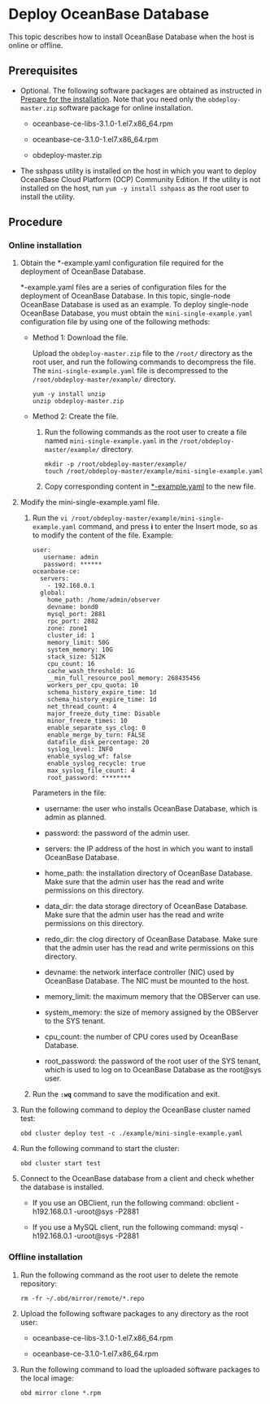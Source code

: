 Deploy OceanBase Database 
==============================================

This topic describes how to install OceanBase Database when the host is online or offline. 

Prerequisites 
----------------------------------

* Optional. The following software packages are obtained as instructed in [Prepare for the installation](/en-US/2.deployment-guide/4.installation-preparation.md). Note that you need only the `obdeploy-master.zip` software package for online installation. 

  * oceanbase-ce-libs-3.1.0-1.el7.x86_64.rpm

    
  
  * oceanbase-ce-3.1.0-1.el7.x86_64.rpm

    
  
  * obdeploy-master.zip

    
  

  

*
  The sshpass utility is installed on the host in which you want to deploy OceanBase Cloud Platform (OCP) Community Edition.
  If the utility is not installed on the host, run `yum -y install sshpass` as the root user to install the utility.
  




Procedure 
------------------------------

### Online installation 

1. Obtain the \*-example.yaml configuration file required for the deployment of OceanBase Database. 

   \*-example.yaml files are a series of configuration files for the deployment of OceanBase Database. In this topic, single-node OceanBase Database is used as an example. To deploy single-node OceanBase Database, you must obtain the `mini-single-example.yaml` configuration file by using one of the following methods: 
   * Method 1: Download the file. 

     Upload the `obdeploy-master.zip` file to the `/root/` directory as the root user, and run the following commands to decompress the file. The `mini-single-example.yaml` file is decompressed to the `/root/obdeploy-master/example/` directory. 

     ```unknow
     yum -y install unzip
     unzip obdeploy-master.zip
     ```

     
   
   * Method 2: Create the file. 

     1. Run the following commands as the root user to create a file named `mini-single-example.yaml` in the `/root/obdeploy-master/example/` directory. 

        ```unknow
        mkdir -p /root/obdeploy-master/example/
        touch /root/obdeploy-master/example/mini-single-example.yaml
        ```

        
     
     2. Copy corresponding content in [\*-example.yaml](/en-US/2.deployment-guide/8.deploy-appendix/2.example-yaml.md) to the new file.

        
     

     
   

   

2. Modify the mini-single-example.yaml file. 

   1. Run the `vi /root/obdeploy-master/example/mini-single-example.yaml` command, and press **i** to enter the Insert mode, so as to modify the content of the file. Example:

      ```unknow
      user:
         username: admin
         password: ******
      oceanbase-ce:
        servers:
          - 192.168.0.1
        global:
          home_path: /home/admin/observer
          devname: bond0
          mysql_port: 2881
          rpc_port: 2882
          zone: zone1
          cluster_id: 1
          memory_limit: 50G
          system_memory: 10G
          stack_size: 512K
          cpu_count: 16
          cache_wash_threshold: 1G
          __min_full_resource_pool_memory: 268435456
          workers_per_cpu_quota: 10
          schema_history_expire_time: 1d
          schema_history_expire_time: 1d
          net_thread_count: 4
          major_freeze_duty_time: Disable
          minor_freeze_times: 10
          enable_separate_sys_clog: 0
          enable_merge_by_turn: FALSE
          datafile_disk_percentage: 20
          syslog_level: INFO
          enable_syslog_wf: false
          enable_syslog_recycle: true
          max_syslog_file_count: 4
          root_password: ********
      ```

      

      Parameters in the file:
      * username: the user who installs OceanBase Database, which is admin as planned.

        
      
      * password: the password of the admin user.

        
      
      * servers: the IP address of the host in which you want to install OceanBase Database.

        
      
      * home_path: the installation directory of OceanBase Database. Make sure that the admin user has the read and write permissions on this directory.

        
      
      * data_dir: the data storage directory of OceanBase Database. Make sure that the admin user has the read and write permissions on this directory.

        
      
      * redo_dir: the clog directory of OceanBase Database. Make sure that the admin user has the read and write permissions on this directory.

        
      
      * devname: the network interface controller (NIC) used by OceanBase Database. The NIC must be mounted to the host.

        
      
      * memory_limit: the maximum memory that the OBServer can use.

        
      
      * system_memory: the size of memory assigned by the OBServer to the SYS tenant.

        
      
      * cpu_count: the number of CPU cores used by OceanBase Database.

        
      
      * root_password: the password of the root user of the SYS tenant, which is used to log on to OceanBase Database as the root@sys user.

        
      

      
   
   2. Run the **`:wq`** command to save the modification and exit.

      
   

   

3. Run the following command to deploy the OceanBase cluster named test: 

   ```unknow
   obd cluster deploy test -c ./example/mini-single-example.yaml
   ```

   

4. Run the following command to start the cluster: 

   ```unknow
   obd cluster start test
   ```

   

5. Connect to the OceanBase database from a client and check whether the database is installed. 

   * If you use an OBClient, run the following command: obclient -h192.168.0.1 -uroot@sys -P2881

     
   
   * If you use a MySQL client, run the following command: mysql -h192.168.0.1 -uroot@sys -P2881

     
   

   




### Offline installation 

1. Run the following command as the root user to delete the remote repository: 

   ```unknow
   rm -fr ~/.obd/mirror/remote/*.repo
   ```

   

2. Upload the following software packages to any directory as the root user: 

   * oceanbase-ce-libs-3.1.0-1.el7.x86_64.rpm

     
   
   * oceanbase-ce-3.1.0-1.el7.x86_64.rpm

     
   

   

3. Run the following command to load the uploaded software packages to the local image: 

   ```unknow
   obd mirror clone *.rpm
   ```

   



